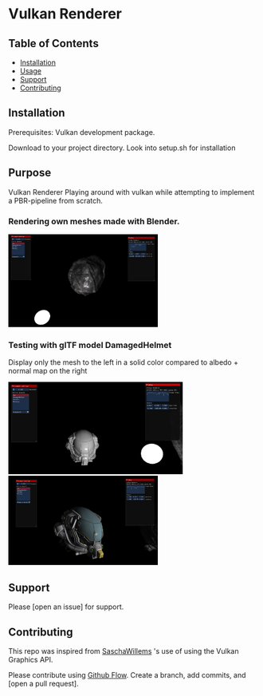 # Vulkan Renderer


## Table of Contents

- [Installation](#installation)
- [Usage](#usage)
- [Support](#support)
- [Contributing](#contributing)



## Installation
Prerequisites:
Vulkan development package.

Download to your project directory.
Look into setup.sh for installation

## Purpose

Vulkan Renderer
Playing around with vulkan while attempting to implement a PBR-pipeline from scratch.


### Rendering own meshes made with Blender.
<p float="center">
  <img src="/Pictures/vulkan_render.png" alt="render" width="300" />
</p>

### Testing with glTF model DamagedHelmet
Display only the mesh to the left in a solid color compared to albedo + normal map on the right
<p float="center">
  <img src="/Pictures/vulkan_render2.png" alt="render" width="350" />
  <img src="/Pictures/vulkan_render3.png" alt="render" width="300" />
</p>



## Support

Please [open an issue] for support.

## Contributing
This repo was inspired from
[SaschaWillems](https://github.com/SaschaWillems/Vulkan-glTF-PBR) 's use of using the Vulkan Graphics API.

Please contribute using [Github Flow](https://guides.github.com/introduction/flow/). Create a branch, add commits, and [open a pull request].
